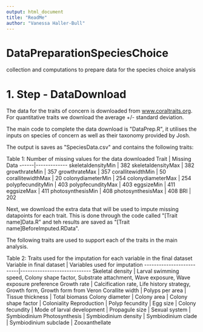 ```yaml
---
output: html_document
title: "ReadMe"
author: "Vanessa Haller-Bull"
---
```



# DataPreparationSpeciesChoice
collection and computations to prepare data for the species choice analysis


# 1. Step - DataDownload

The data for the traits of concern is downloaded from www.coraltraits.org. For quantitative traits we download the average +/- standard deviation. 

The main code to complete the data download is "DataPrep.R", it utilises the inputs on species of concern as well as their taxonomy provided by Josh.

The output is saves as "SpeciesData.csv" and contains the following traits:

Table 1: Number of missing values for the data downloaded 
Trait | Missing Data
------|-------------
skeletaldensityMin | 382
skeletaldensityMax | 382
growthrateMin | 357
growthrateMax | 357
corallitewidthMin | 50
corallitewidthMax | 20
colonydiameterMin | 254
colonydiameterMax | 254
polypfecundityMin | 403
polypfecundityMax | 403
eggsizeMin | 411
eggsizeMax | 411
photosynthesisMin | 408
photosynthesisMax | 408
BRI | 202

Next, we download the extra data that will be used to impute missing datapoints for each trait. This is done through the code called "[Trait name]Data.R" and teh results are saved as "[Trait name]BeforeImputed.RData".

The following traits are used to support each of the traits in the main analysis.

Table 2: Traits used for the imputation for each variable in the final dataset
Variable in final dataset | Variables used for imputation
--------------------------|-----------------------------
Skeletal density | Larval swimming speed, Colony shape factor, Substrate attachment, Wave exposure, Wave exposure preference
Growth rate | Calcification rate, 
Life history strategy,
Growth form,
Growth form from Veron
Corallite width	 | Polyps per area
	               | Tissue thickness
                 | Total biomass
Colony diameter	 | Colony area
                 | Colony shape factor
	               | Coloniality
Reproduction	   | Polyp fecundity
                 | Egg size
                 | Colony fecundity
                 | Mode of larval development
                 | Propagule size
                 | Sexual system
                 | Symbiodinium
Photosynthesis	 | Symbiodinium density
                 | Symbiodinium clade
                 | Symbiodinium subclade
                 | Zooxanthellate


